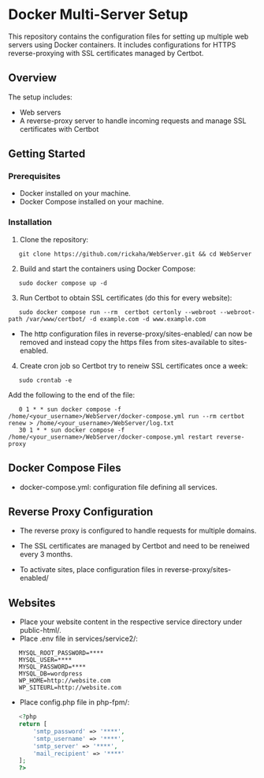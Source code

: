 # Docker Multi-Server Setup

This repository contains the configuration files for setting up multiple web servers using Docker containers. It includes configurations for HTTPS reverse-proxying with SSL
certificates managed by Certbot.

## Overview

The setup includes:
- Web servers
- A reverse-proxy server to handle incoming requests and manage SSL certificates with Certbot

## Getting Started

### Prerequisites

- Docker installed on your machine.
- Docker Compose installed on your machine.

### Installation

1. Clone the repository:
```
   git clone https://github.com/rickaha/WebServer.git && cd WebServer
```

2. Build and start the containers using Docker Compose:
```
   sudo docker compose up -d
```

3. Run Certbot to obtain SSL certificates (do this for every website):
```
   sudo docker compose run --rm  certbot certonly --webroot --webroot-path /var/www/certbot/ -d example.com -d www.example.com
```
- The http configuration files in reverse-proxy/sites-enabled/ can now be removed and instead copy the https files from sites-available to sites-enabled.

4. Create cron job so Certbot try to reneiw SSL certificates once a week:
```
   sudo crontab -e
```
Add the following to the end of the file:

```
   0 1 * * sun docker compose -f /home/<your_username>/WebServer/docker-compose.yml run --rm certbot renew > /home/<your_username>/WebServer/log.txt
   30 1 * * sun docker compose -f /home/<your_username>/WebServer/docker-compose.yml restart reverse-proxy
```

## Docker Compose Files

- docker-compose.yml: configuration file defining all services.

## Reverse Proxy Configuration

- The reverse proxy is configured to handle requests for multiple domains. 

- The SSL certificates are managed by Certbot and need to be reneiwed every 3 months. 

- To activate sites, place configuration files in reverse-proxy/sites-enabled/

## Websites

- Place your website content in the respective service directory under public-html/.
- Place .env file in services/service2/: 

``` dotenv
   MYSQL_ROOT_PASSWORD=**** 
   MYSQL_USER=****
   MYSQL_PASSWORD=****
   MYSQL_DB=wordpress
   WP_HOME=http://website.com
   WP_SITEURL=http://website.com

```
- Place config.php file in php-fpm/: 

``` php
   <?php
   return [
       'smtp_password' => '****',
       'smtp_username' => '****',
       'smtp_server' => '****',
       'mail_recipient' => '****'
   ];
   ?>
```
